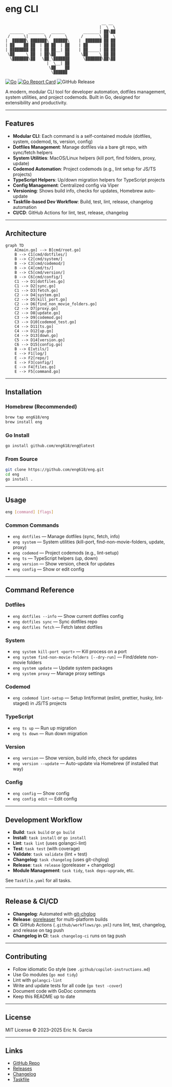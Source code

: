 # eng CLI

```shell
                                          __ __
                                         |  \  \
  ______  _______   ______        _______| ▓▓\▓▓
 /      \|       \ /      \      /       \ ▓▓  \
|  ▓▓▓▓▓▓\ ▓▓▓▓▓▓▓\  ▓▓▓▓▓▓\    |  ▓▓▓▓▓▓▓ ▓▓ ▓▓
| ▓▓    ▓▓ ▓▓  | ▓▓ ▓▓  | ▓▓    | ▓▓     | ▓▓ ▓▓
| ▓▓▓▓▓▓▓▓ ▓▓  | ▓▓ ▓▓__| ▓▓    | ▓▓_____| ▓▓ ▓▓
 \▓▓     \ ▓▓  | ▓▓\▓▓    ▓▓     \▓▓     \ ▓▓ ▓▓
  \▓▓▓▓▓▓▓\▓▓   \▓▓_\▓▓▓▓▓▓▓      \▓▓▓▓▓▓▓\▓▓\▓▓
                  |  \__| ▓▓
                   \▓▓    ▓▓
                    \▓▓▓▓▓▓
```

[![Go](https://github.com/eng618/eng/actions/workflows/go.yml/badge.svg)](https://github.com/eng618/eng/actions/workflows/go.yml)
[![Go Report Card](https://goreportcard.com/badge/github.com/eng618/eng)](https://goreportcard.com/report/github.com/eng618/eng)
![GitHub Release](https://img.shields.io/github/v/release/eng618/eng)

A modern, modular CLI tool for developer automation, dotfiles management, system utilities, and project codemods. Built in Go, designed for extensibility and productivity.

---

## Features

- **Modular CLI**: Each command is a self-contained module (dotfiles, system, codemod, ts, version, config)
- **Dotfiles Management**: Manage dotfiles via a bare git repo, with sync/fetch helpers
- **System Utilities**: MacOS/Linux helpers (kill port, find folders, proxy, update)
- **Codemod Automation**: Project codemods (e.g., lint setup for JS/TS projects)
- **TypeScript Helpers**: Up/down migration helpers for TypeScript projects
- **Config Management**: Centralized config via Viper
- **Versioning**: Shows build info, checks for updates, Homebrew auto-update
- **Taskfile-based Dev Workflow**: Build, test, lint, release, changelog automation
- **CI/CD**: GitHub Actions for lint, test, release, changelog

---

## Architecture

```mermaid
graph TD
    A[main.go] --> B[cmd/root.go]
    B --> C1[cmd/dotfiles/]
    B --> C2[cmd/system/]
    B --> C3[cmd/codemod/]
    B --> C4[cmd/ts/]
    B --> C5[cmd/version/]
    B --> C6[cmd/config/]
    C1 --> D1[dotfiles.go]
    C1 --> D2[sync.go]
    C1 --> D3[fetch.go]
    C2 --> D4[system.go]
    C2 --> D5[kill_port.go]
    C2 --> D6[find_non_movie_folders.go]
    C2 --> D7[proxy.go]
    C2 --> D8[update.go]
    C3 --> D9[codemod.go]
    C3 --> D10[codemod_test.go]
    C4 --> D11[ts.go]
    C4 --> D12[up.go]
    C4 --> D13[down.go]
    C5 --> D14[version.go]
    C6 --> D15[config.go]
    B --> E[utils/]
    E --> F1[log/]
    E --> F2[repo/]
    E --> F3[config/]
    E --> F4[files.go]
    E --> F5[command.go]
```

---

## Installation

### Homebrew (Recommended)

```sh
brew tap eng618/eng
brew install eng
```

### Go Install

```sh
go install github.com/eng618/eng@latest
```

### From Source

```sh
git clone https://github.com/eng618/eng.git
cd eng
go install .
```

---

## Usage

```sh
eng [command] [flags]
```

### Common Commands

- `eng dotfiles` — Manage dotfiles (sync, fetch, info)
- `eng system` — System utilities (kill-port, find-non-movie-folders, update, proxy)
- `eng codemod` — Project codemods (e.g., lint-setup)
- `eng ts` — TypeScript helpers (up, down)
- `eng version` — Show version, check for updates
- `eng config` — Show or edit config

---

## Command Reference

### Dotfiles

- `eng dotfiles --info` — Show current dotfiles config
- `eng dotfiles sync` — Sync dotfiles repo
- `eng dotfiles fetch` — Fetch latest dotfiles

### System

- `eng system kill-port <port>` — Kill process on a port
- `eng system find-non-movie-folders [--dry-run]` — Find/delete non-movie folders
- `eng system update` — Update system packages
- `eng system proxy` — Manage proxy settings

### Codemod

- `eng codemod lint-setup` — Setup lint/format (eslint, prettier, husky, lint-staged) in JS/TS projects

### TypeScript

- `eng ts up` — Run up migration
- `eng ts down` — Run down migration

### Version

- `eng version` — Show version, build info, check for updates
- `eng version --update` — Auto-update via Homebrew (if installed that way)

### Config

- `eng config` — Show config
- `eng config edit` — Edit config

---

## Development Workflow

- **Build**: `task build` or `go build`
- **Install**: `task install` or `go install`
- **Lint**: `task lint` (uses golangci-lint)
- **Test**: `task test` (with coverage)
- **Validate**: `task validate` (lint + test)
- **Changelog**: `task changelog` (uses git-chglog)
- **Release**: `task release` (goreleaser + changelog)
- **Module Management**: `task tidy`, `task deps-upgrade`, etc.

See `Taskfile.yaml` for all tasks.

---

## Release & CI/CD

- **Changelog**: Automated with [git-chglog](https://github.com/git-chglog/git-chglog)
- **Release**: [goreleaser](https://goreleaser.com/) for multi-platform builds
- **CI**: GitHub Actions (`.github/workflows/go.yml`) runs lint, test, changelog, and release on tag push
- **Changelog in CI**: `task changelog-ci` runs on tag push

---

## Contributing

- Follow idiomatic Go style (see `.github/copilot-instructions.md`)
- Use Go modules (`go mod tidy`)
- Lint with `golangci-lint`
- Write and update tests for all code (`go test -cover`)
- Document code with GoDoc comments
- Keep this README up to date

---

## License

MIT License © 2023–2025 Eric N. Garcia

---

## Links

- [GitHub Repo](https://github.com/eng618/eng)
- [Releases](https://github.com/eng618/eng/releases)
- [Changelog](CHANGELOG.md)
- [Taskfile](Taskfile.yaml)
